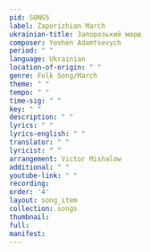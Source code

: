 ```yaml
---
pid: SONG5
label: Zaporizhian March
ukrainian-title: Запорозький марш
composer: Yevhen Adamtsevych
period: " "
language: Ukrainian
location-of-origin: " "
genre: Folk Song/March
theme: " "
tempo: " "
time-sig: " "
key: " "
description: " "
lyrics: " "
lyrics-english: " "
translator: " "
lyricist: " "
arrangement: Victor Mishalow
additional: " "
youtube-link: " "
recording:
order: '4'
layout: song_item
collection: songs
thumbnail:
full:
manifest:
---
```

